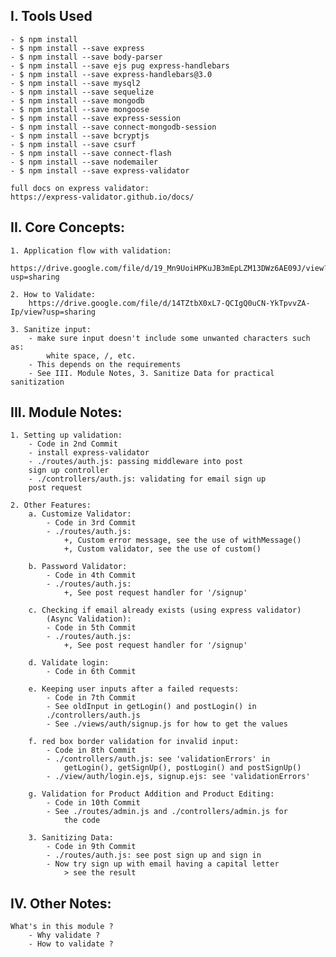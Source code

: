 ## I. Tools Used

    - $ npm install
    - $ npm install --save express
    - $ npm install --save body-parser
    - $ npm install --save ejs pug express-handlebars
    - $ npm install --save express-handlebars@3.0
    - $ npm install --save mysql2
    - $ npm install --save sequelize
    - $ npm install --save mongodb
    - $ npm install --save mongoose
    - $ npm install --save express-session
    - $ npm install --save connect-mongodb-session
    - $ npm install --save bcryptjs
    - $ npm install --save csurf
    - $ npm install --save connect-flash
    - $ npm install --save nodemailer
    - $ npm install --save express-validator

    full docs on express validator:
    https://express-validator.github.io/docs/

## II. Core Concepts:

    1. Application flow with validation:
        https://drive.google.com/file/d/19_Mn9UoiHPKuJB3mEpLZM13DWz6AE09J/view?usp=sharing

    2. How to Validate:
        https://drive.google.com/file/d/14TZtbX0xL7-QCIgQ0uCN-YkTpvvZA-Ip/view?usp=sharing

    3. Sanitize input:
        - make sure input doesn't include some unwanted characters such as:
            white space, /, etc.
        - This depends on the requirements
        - See III. Module Notes, 3. Sanitize Data for practical sanitization

## III. Module Notes:

    1. Setting up validation:
        - Code in 2nd Commit
        - install express-validator
        - ./routes/auth.js: passing middleware into post
        sign up controller
        - ./controllers/auth.js: validating for email sign up
        post request

    2. Other Features:
        a. Customize Validator:
            - Code in 3rd Commit
            - ./routes/auth.js:
                +, Custom error message, see the use of withMessage()
                +, Custom validator, see the use of custom()

        b. Password Validator:
            - Code in 4th Commit
            - ./routes/auth.js:
                +, See post request handler for '/signup'

        c. Checking if email already exists (using express validator)
            (Async Validation):
            - Code in 5th Commit
            - ./routes/auth.js:
                +, See post request handler for '/signup'

        d. Validate login:
            - Code in 6th Commit

        e. Keeping user inputs after a failed requests:
            - Code in 7th Commit
            - See oldInput in getLogin() and postLogin() in
            ./controllers/auth.js
            - See ./views/auth/signup.js for how to get the values

        f. red box border validation for invalid input:
            - Code in 8th Commit
            - ./controllers/auth.js: see 'validationErrors' in
                getLogin(), getSignUp(), postLogin() and postSignUp()
            - ./view/auth/login.ejs, signup.ejs: see 'validationErrors'

        g. Validation for Product Addition and Product Editing:
            - Code in 10th Commit
            - See ./routes/admin.js and ./controllers/admin.js for
                the code

        3. Sanitizing Data:
            - Code in 9th Commit
            - ./routes/auth.js: see post sign up and sign in
            - Now try sign up with email having a capital letter
                > see the result


## IV. Other Notes:

    What's in this module ?
        - Why validate ?
        - How to validate ?
